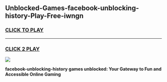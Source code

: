 
## Unblocked-Games-facebook-unblocking-history-Play-Free-iwngn
<h3>
<a href="https://premium76.site?title=facebook-unblocking-history&ref=10A">CLICK TO PLAY</a></h3>
<hr>

<h3>
<a href="https://premium76.site?title=facebook-unblocking-history&ref=10A">CLICK 2 PLAY</a>
  
</h3>

<a href="https://premium76.site?title=facebook-unblocking-history&ref=10A"><img src="https://clearcache.store/games.png"></a>


**facebook-unblocking-history games unblocked: Your Gateway to Fun and Accessible Online Gaming**
